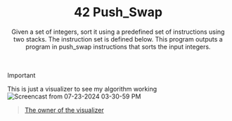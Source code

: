 <div align="Center">
	<h1>42 Push_Swap</h1>
<p>Given a set of integers, sort it using a predefined set of instructions using
two stacks. The instruction set is defined below. This program outputs a program
in push_swap instructions that sorts the input integers.<br><br><br>
</p>
</div>

> [!IMPORTANT]  
> This is just a visualizer to see my algorithm working
![Screencast from 07-23-2024 03-30-59 PM](https://github.com/user-attachments/assets/7d870e18-7d3e-4955-841c-fe0c242b4708)
> ><p><a href="https://github.com/o-reo/push_swap_visualizer">The owner of the visualizer</a></p>
